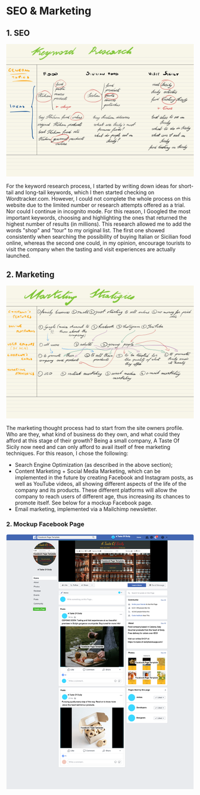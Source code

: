 # **SEO & Marketing**

## **1. SEO**
![SEO keyword research](/docs/images/key-research.jpg)

For the keyword research process, I started by writing down ideas for short-tail and long-tail keywords, which I then started checking on Wordtracker.com. However, I could not complete the whole process on this website due to the limited number or research attempts offered as a trial. Nor could I continue in incognito mode. For this reason, I Googled the most important keywords, choosing and highlighting the ones that returned the highest number of results (in millions). This research allowed me to add the words "shop" and "tour" to my original list. The first one showed consistently when searching the possibility of buying Italian or Sicilian food online, whereas the second one could, in my opinion, encourage tourists to visit the company when the tasting and visit experiences are actually launched.

## **2. Marketing**
![Marketing](/docs/images/markt-strategies.jpg)

The marketing thought process had to start from the site owners profile. Who are they, what kind of business do they own, and what could they afford at this stage of their growth?
Being a small company, A Taste Of Sicily now need and can only afford to avail itself of free marketing techniques. For this reason, I chose the following:
* Search Engine Optimization (as described in the above section);
* Content Marketing + Social Media Marketing, which can be implemented in the future by creating Facebook and Instagram posts, as well as YouTube videos, all showing different aspects of the life of the company and its products. These different platforms will allow the company to reach users of different age, thus increasing its chances to promote itself. See below for a mockup Facebook page.
* Email marketing, implemented via a Mailchimp newsletter.

### **2. Mockup Facebook Page**
![Marketing](/docs/images/facebook-mockup.png)

